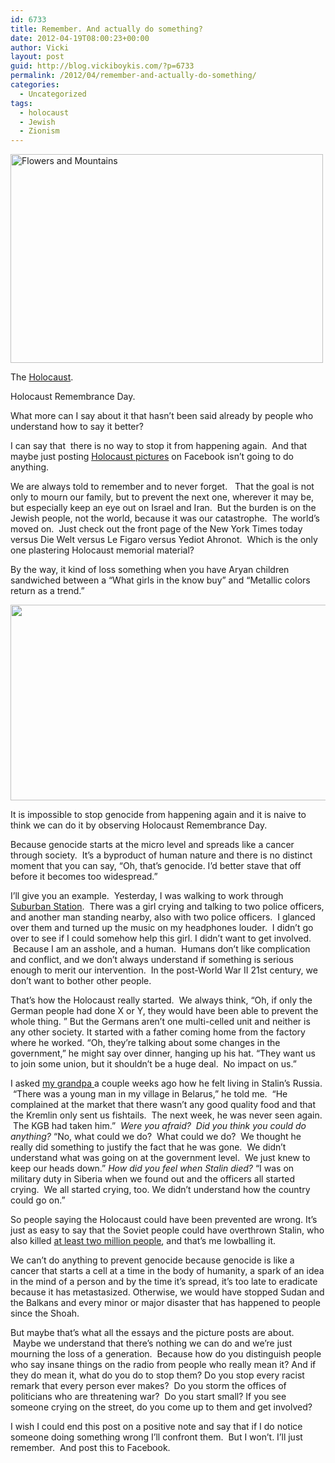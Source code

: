 ```yaml
---
id: 6733
title: Remember. And actually do something?
date: 2012-04-19T08:00:23+00:00
author: Vicki
layout: post
guid: http://blog.vickiboykis.com/?p=6733
permalink: /2012/04/remember-and-actually-do-something/
categories:
  - Uncategorized
tags:
  - holocaust
  - Jewish
  - Zionism
---
```

[<img class="aligncenter" src="http://farm5.staticflickr.com/4115/4803105860_53515a125b.jpg" alt="Flowers and Mountains" width="500" height="334" />](http://www.flickr.com/photos/atbaker/4803105860/ "Flowers and Mountains by AlphaTangoBravo / Adam Baker, on Flickr")

The <a href="http://blog.vickiboykis.com/2010/04/while-we-were-moving-to-an-undisclosed-location-near-the-pentagon-stuff-was-happening-in-the-real-world/" target="_blank">Holocaust</a>.

Holocaust Remembrance Day.

What more can I say about it that hasn&#8217;t been said already by people who understand how to say it better?

I can say that  there is no way to stop it from happening again.  And that maybe just posting <a href="http://life.time.com/history/behind-the-picture-bourke-white-and-the-liberation-of-buchenwald/#1" target="_blank">Holocaust pictures</a> on Facebook isn&#8217;t going to do anything.

We are always told to remember and to never forget.   That the goal is not only to mourn our family, but to prevent the next one, wherever it may be, but especially keep an eye out on Israel and Iran.  But the burden is on the Jewish people, not the world, because it was our catastrophe.  The world&#8217;s moved on.  Just check out the front page of the New York Times today versus Die Welt versus Le Figaro versus Yediot Ahronot.  Which is the only one plastering Holocaust memorial material?

By the way, it kind of loss something when you have Aryan children sandwiched between a &#8220;What girls in the know buy&#8221; and &#8220;Metallic colors return as a trend.&#8221;

<p style="text-align: center;">
  <a href="http://blog.vickiboykis.com/wp-content/uploads/2012/04/Screen-shot-2012-04-19-at-7.17.14-AM1.png"><img class="aligncenter  wp-image-6735" title="Screen shot 2012-04-19 at 7.17.14 AM" src="http://blog.vickiboykis.com/wp-content/uploads/2012/04/Screen-shot-2012-04-19-at-7.17.14-AM1-1024x497.png" alt="" width="645" height="313" /></a>
</p>

It is impossible to stop genocide from happening again and it is naive to think we can do it by observing Holocaust Remembrance Day.

Because genocide starts at the micro level and spreads like a cancer through society.  It&#8217;s a byproduct of human nature and there is no distinct moment that you can say, &#8220;Oh, that&#8217;s genocide. I&#8217;d better stave that off before it becomes too widespread.&#8221;

I&#8217;ll give you an example.  Yesterday, I was walking to work through <a href="http://blog.vickiboykis.com/2012/02/why-is-philadelphia-so-disgusting/" target="_blank">Suburban Station</a>.  There was a girl crying and talking to two police officers, and another man standing nearby, also with two police officers.  I glanced over them and turned up the music on my headphones louder.  I didn&#8217;t go over to see if I could somehow help this girl. I didn&#8217;t want to get involved.  Because I am an asshole, and a human.  Humans don&#8217;t like complication and conflict, and we don&#8217;t always understand if something is serious enough to merit our intervention.  In the post-World War II 21st century, we don&#8217;t want to bother other people.

That&#8217;s how the Holocaust really started.  We always think, &#8220;Oh, if only the German people had done X or Y, they would have been able to prevent the whole thing. &#8221; But the Germans aren&#8217;t one multi-celled unit and neither is any other society. It started with a father coming home from the factory where he worked. &#8220;Oh, they&#8217;re talking about some changes in the government,&#8221; he might say over dinner, hanging up his hat. &#8220;They want us to join some union, but it shouldn&#8217;t be a huge deal.  No impact on us.&#8221;

I asked <a href="http://blog.vickiboykis.com/2011/10/a-guide-to-trolling-jewish-organizations-featuring-my-grandfather/" target="_blank">my grandpa </a>a couple weeks ago how he felt living in Stalin&#8217;s Russia.  &#8220;There was a young man in my village in Belarus,&#8221; he told me.  &#8220;He complained at the market that there wasn&#8217;t any good quality food and that the Kremlin only sent us fishtails.  The next week, he was never seen again.  The KGB had taken him.&#8221;  _Were you afraid?  Did you think you could do anything?_ &#8220;No, what could we do?  What could we do?  We thought he really did something to justify the fact that he was gone.  We didn&#8217;t understand what was going on at the government level.  We just knew to keep our heads down.&#8221; _How did you feel when Stalin died?_ &#8220;I was on military duty in Siberia when we found out and the officers all started crying.  We all started crying, too. We didn&#8217;t understand how the country could go on.&#8221;

So people saying the Holocaust could have been prevented are wrong. It&#8217;s just as easy to say that the Soviet people could have overthrown Stalin, who also killed <a href="http://en.wikipedia.org/wiki/Joseph_Stalin#Calculating_the_number_of_victims" target="_blank">at least two million people</a>, and that&#8217;s me lowballing it.

We can&#8217;t do anything to prevent genocide because genocide is like a cancer that starts a cell at a time in the body of humanity, a spark of an idea in the mind of a person and by the time it&#8217;s spread, it&#8217;s too late to eradicate because it has metastasized. Otherwise, we would have stopped Sudan and the Balkans and every minor or major disaster that has happened to people since the Shoah.

But maybe that&#8217;s what all the essays and the picture posts are about.  Maybe we understand that there&#8217;s nothing we can do and we&#8217;re just mourning the loss of a generation.  Because how do you distinguish people who say insane things on the radio from people who really mean it? And if they do mean it, what do you do to stop them? Do you stop every racist remark that every person ever makes?  Do you storm the offices of politicians who are threatening war?  Do you start small? If you see someone crying on the street, do you come up to them and get involved?

I wish I could end this post on a positive note and say that if I do notice someone doing something wrong I&#8217;ll confront them.  But I won&#8217;t. I&#8217;ll just remember.  And post this to Facebook.

&nbsp;
